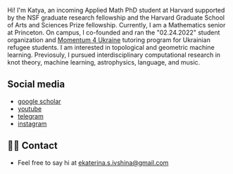 ---
---

Hi! I'm Katya, an incoming Applied Math PhD student at Harvard supported by the NSF graduate research fellowship and the Harvard Graduate School of Arts and Sciences Prize fellowship. Currently, I am a Mathematics senior at Princeton. On campus, I co-founded and ran the "02.24.2022" student organization and [Momentum 4 Ukraine](https://momentumai.org/momentum4ukraine) tutoring program for Ukrainian refugee students. I am interested in topological and geometric machine learning. Previosuly, I pursued interdisciplinary computational research in knot theory, machine learning, astrophysics, language, and music.  

## Social media
- [google scholar](https://scholar.google.com/citations?hl=en&user=jhYd_wsAAAAJ&scilu=&scisig=ADuiNO0AAAAAZDMSRpHneTjWPPsvODMwArfDODM&gmla=ABEO0YpqhbzwNKBzhMCn82MdDVi4Sd9RJdhBFiiUF8vzAt6qK3moUdH5SecKPAmUxo9ER0HjHyY0UVPe6gnb_zVOSMF5XKkDdnyK9b-WAGQ&sciund=14544799918200701033)
- [youtube](https://www.youtube.com/channel/UCwt427dz_HUxJ7AV4C-n8IQ)
- [telegram](https://t.me/katiai)
- [instagram](https://www.instagram.com/katya.ivshina/)
 
## 👋🏻 Contact

- Feel free to say hi at ekaterina.s.ivshina@gmail.com
 
